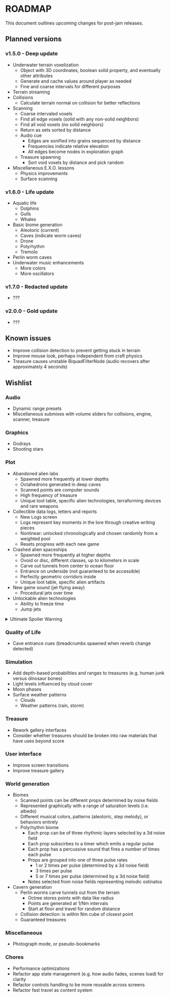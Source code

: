 # ROADMAP
This document outlines upcoming changes for post-jam releases.

## Planned versions
### v1.5.0 - Deep update
- Underwater terrain voxelization
  - Object with 3D coordinates, boolean solid property, and eventually other attributes
  - Generate and cache values around player as needed
  - Fine and coarse intervals for different purposes
- Terrain streaming
- Collisions
  - Calculate terrain normal on collision for better reflections
- Scanning
  - Coarse intervaled voxels
  - Find all edge voxels (solid with any non-solid neighbors)
  - Find all void voxels (no solid neighbors)
  - Return as sets sorted by distance
  - Audio cue
    - Edges are sonified into grains sequenced by distance
    - Frequencies indicate relative elevation
    - All edges become nodes in exploration graph
  - Treasure spawning
    - Sort void voxels by distance and pick random
- Miscellaneous E.X.O. lessons
  - Physics improvements
  - Surface scanning

### v1.6.0 - Life update
- Aquatic life
  - Dolphins
  - Gulls
  - Whales
- Basic biome generation
  - Aleotoric (current)
  - Caves (indicate worm caves)
  - Drone
  - Polyrhythm
  - Tremolo
- Perlin worm caves
- Underwater music enhancements
  - More colors
  - More oscillators

### v1.7.0 - Redacted update
- ???

### v2.0.0 - Gold update
- ???

## Known issues
- Improve collision detection to prevent getting stuck in terrain
- Improve mouse look, perhaps independent from craft physics
- Treasure causes unstable BiquadFilterNode (audio recovers after approximately 4 seconds)

## Wishlist
### Audio
- Dynamic range presets
- Miscellaneous submixes with volume sliders for collisions, engine, scanner, treasure

### Graphics
- Godrays
- Shooting stars

### Plot
- Abandoned alien labs
  - Spawned more frequently at lower depths
  - Octahedrons generated in deep caves
  - Scanned points are computer sounds
  - High frequency of treasure
  - Unique loot table, specific alien technologies, terraforming devices and rare weapons
- Collectible data logs, letters and reports
  - New Logs screen
  - Logs represent key moments in the lore through creative writing pieces
  - Nonlinear: unlocked chronologically and chosen randomly from a weighted pool
  - Resets progress with each new game
- Crashed alien spaceships
  - Spawned more frequently at higher depths
  - Ovoid or disc, different classes, up to kilometers in scale
  - Carve out tunnels from center to ocean floor
  - Entrance on underside (not guaranteed to be accessible)
  - Perfectly geometric corridors inside
  - Unique loot table, specific alien artifacts
- New game sound (jet flying away)
  - Procedural jets over time
- Unlockable alien technologies
  - Ability to freeze time
  - Jump jets

<details>
  <summary>Ultimate Spoiler Warning</summary>
  <ul>
    <li>Aliens wanted to peacefully immigrate to Earth.</li>
    <li>Alien leaders established a secret base on Earth.</li>
    <li>Convert UXO archetype to munitions, add Resistance side (more prevalent at lower depths) and more nouns.</li>
  </ul>
</details>

### Quality of Life
- Cave entrance cues (breadcrumbs spawned when reverb change detected)

### Simulation
- Add depth-based probabilities and ranges to treasures (e.g. human junk versus dinosaur bones)
- Light levels influenced by cloud cover
- Moon phases
- Surface weather patterns
  - Clouds
  - Weather patterns (rain, storm)

### Treasure
- Rework gallery interfaces
- Consider whether treasures should be broken into raw materials that have uses beyond score

### User interface
- Improve screen transitions
- Improve treasure gallery

### World generation
- Biomes
  - Scanned points can be different props determined by noise fields
  - Represented graphically with a range of saturation levels (i.e. albedo)
  - Different musical colors, patterns (aleotoric, step melody), or behaviors entirely
  - Polyrhythm biome
    - Each prop can be of three rhythmic layers selected by a 3d noise field
    - Each prop subscirbes to a timer which emits a regular pulse
    - Each prop has a percussive sound that fires a number of times each pulse
    - Props are grouped into one of three pulse rates
      - 1 or 2 times per pulse (determined by a 3d noise field)
      - 3 times per pulse
      - 5 or 7 times per pulse (determined by a 3d noise field)
    - Notes selected from noise fields representing melodic ostinatos
- Cavern generation
  - Perlin worms carve tunnels out from the terrain
    - Octree stores points with data like radius
    - Points are generated at 1/Nm intervals
    - Start at floor and travel for random distance
  - Collision detection: is within Nm cube of closest point
  - Guaranteed treasures

### Miscellaneous
- Photograph mode, or pseudo-bookmarks

### Chores
- Performance optimizations
- Refactor app state management (e.g. how audio fades, scenes load) for clarity
- Refactor controls handling to be more reusable across screens
- Refactor fast travel as content system

